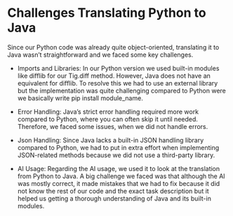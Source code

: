 # Challenges Translating Python to Java

Since our Python code was already quite object-oriented, translating it to Java wasn’t straightforward and we faced some key challenges.

- Imports and Libraries:
In our Python version we used built-in modules like difflib for our Tig.diff method. However, Java does not have an equivalent for difflib. To resolve this we had to use an external library but the implementation was quite challenging compared to Python were we basically write pip install module_name.

- Error Handling:
Java’s strict error handling required more work compared to Python, where you can often skip it until needed. Therefore, we faced some issues, when we did not handle errors.

- Json Handling:
Since Java lacks a built-in JSON handling library compared to Python, we had to put in extra effort when implementing JSON-related methods because we did not use a third-party library.

- AI Usage:
Regarding the AI usage, we used it to look at the translation from Python to Java. A big challenge we faced was that although the AI was mostly correct, it made mistakes that we had to fix because it did not know the rest of our code and the exact task description but it helped us getting a thorough understanding of Java and its built-in modules.


